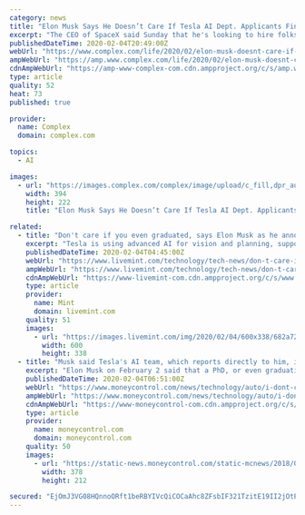 ```yaml
---
category: news
title: "Elon Musk Says He Doesn’t Care If Tesla AI Dept. Applicants Finished High School"
excerpt: "The CEO of SpaceX said Sunday that he's looking to hire folks for Tesla’s artificial intelligence team. \"Join AI at Tesla!\" he tweeted. The artificial intelligence team “reports directly to me & we meet/email/text almost every day.\" “At Tesla, using AI to solve self-driving isn’t just icing on the cake, it the cake” - @lexfridman Join ..."
publishedDateTime: 2020-02-04T20:49:00Z
webUrl: "https://www.complex.com/life/2020/02/elon-musk-doesnt-care-if-tesla-ai-applicants-finished-high-school"
ampWebUrl: "https://amp.www.complex.com/life/2020/02/elon-musk-doesnt-care-if-tesla-ai-applicants-finished-high-school"
cdnAmpWebUrl: "https://amp-www-complex-com.cdn.ampproject.org/c/s/amp.www.complex.com/life/2020/02/elon-musk-doesnt-care-if-tesla-ai-applicants-finished-high-school"
type: article
quality: 52
heat: 73
published: true

provider:
  name: Complex
  domain: complex.com

topics:
  - AI

images:
  - url: "https://images.complex.com/complex/image/upload/c_fill,dpr_auto,f_auto,fl_lossy,g_center,h_222,q_auto,w_394/p4fyc4mivqueblaqzjfm.jpg"
    width: 394
    height: 222
    title: "Elon Musk Says He Doesn’t Care If Tesla AI Dept. Applicants Finished High School"

related:
  - title: "Don't care if you even graduated, says Elon Musk as he announces AI party at his place"
    excerpt: "Tesla is using advanced AI for vision and planning, supported by efficient use of inference hardware to achieve a general solution to full self-driving. The company is building silicon chips that power its full self-driving software from the ground up, taking every small architectural and micro-architectural improvement into account while ..."
    publishedDateTime: 2020-02-04T04:45:00Z
    webUrl: "https://www.livemint.com/technology/tech-news/don-t-care-if-you-even-graduated-says-musk-as-he-announces-ai-party-at-his-home-11580786460077.html"
    ampWebUrl: "https://www.livemint.com/technology/tech-news/don-t-care-if-you-even-graduated-says-musk-as-he-announces-ai-party-at-his-home/amp-11580786460077.html"
    cdnAmpWebUrl: "https://www-livemint-com.cdn.ampproject.org/c/s/www.livemint.com/technology/tech-news/don-t-care-if-you-even-graduated-says-musk-as-he-announces-ai-party-at-his-home/amp-11580786460077.html"
    type: article
    provider:
      name: Mint
      domain: livemint.com
    quality: 51
    images:
      - url: "https://images.livemint.com/img/2020/02/04/600x338/682a7284-3d11-11ea-8ee2-8148f8ffa5ba_1580722387199_1580788559081.jpg"
        width: 600
        height: 338
  - title: "Musk said Tesla's AI team, which reports directly to him, is looking to hire people."
    excerpt: "Elon Musk on February 2 said that a PhD, or even graduating high school, is not mandatory for working with the company's artificial intelligence (AI) team. The Tesla CEO said that a deep understanding of AI is more useful. Musk said the automaker has vacancies in the AI team, which reports directly to him. “At Tesla, using AI to solve self ..."
    publishedDateTime: 2020-02-04T06:51:00Z
    webUrl: "https://www.moneycontrol.com/news/technology/auto/i-dont-care-if-you-even-graduated-high-school-says-elon-musk-on-recruitment-for-teslas-ai-team-4902361.html"
    ampWebUrl: "https://www.moneycontrol.com/news/technology/auto/i-dont-care-if-you-even-graduated-high-school-says-elon-musk-on-recruitment-for-teslas-ai-team-4902361.html/amp"
    cdnAmpWebUrl: "https://www-moneycontrol-com.cdn.ampproject.org/c/s/www.moneycontrol.com/news/technology/auto/i-dont-care-if-you-even-graduated-high-school-says-elon-musk-on-recruitment-for-teslas-ai-team-4902361.html/amp"
    type: article
    provider:
      name: moneycontrol.com
      domain: moneycontrol.com
    quality: 50
    images:
      - url: "https://static-news.moneycontrol.com/static-mcnews/2018/01/Mirage-White-378x212.jpg"
        width: 378
        height: 212

secured: "EjOmJ3VG08HQnnoORft1beRBYIVcQiCOCaAhc8ZFsbIF321TzitE19II2jOtPzixu7JqHevc4fBhlRAFCMwNBFtvhGATmRfv84mYk0JUxo+ohdoUxhZhn6iKVow6MEDZ8ynPKQU4IXb373cnkhcVPnivwsnPuVPe1OKDP7JoLVeXdFYDjMQlhl2W7TTb+8eYR6sIH+yCnQBSRbHTMGw1JLBrDrsM3GavWJopM2BEXE7aEp9N4rYPcWIHKy6vBO/7yGEJ9v2TW5ChObd31a/U7GCfuS5vMNmyjSqdad/FjtpAyLXl1FKxSBntDO+Hx3d/;NZS/+945kWRJcmdtC+YVqQ=="
---
```


